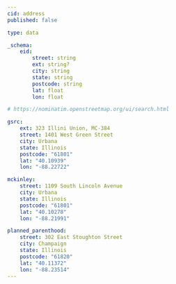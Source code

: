 ```yaml
---
cid: address
published: false

type: data

_schema:
    eid:
        street: string
        ext: string?
        city: string
        state: string
        postcode: string
        lat: float
        lon: float

# https://nominatim.openstreetmap.org/ui/search.html

gsrc:
    ext: 323 Illini Union, MC-384
    street: 1401 West Green Street
    city: Urbana
    state: Illinois
    postcode: "61801"
    lat: "40.10939"
    lon: "-88.22722"

mckinley:
    street: 1109 South Lincoln Avenue
    city: Urbana
    state: Illinois
    postcode: "61801"
    lat: "40.10278"
    lon: "-88.21991"

planned_parenthood:
    street: 302 East Stoughton Street
    city: Champaign
    state: Illinois
    postcode: "61820"
    lat: "40.11372"
    lon: "-88.23514"
---
```



